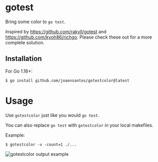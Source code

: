 # gotest

Bring some color to `go test`.



Inspired by <https://github.com/rakyll/gotest> and <https://github.com/kyoh86/richgo>.
Please check these out for a more complete solution.

## Installation

For Go 1.16+:

```
$ go install github.com/joaonsantos/gotestcolor@latest
```

# Usage

Use `gotestcolor` just like you would `go test`.

You can also replace `go test` with `gotestcolor` in your local makefiles.

Example:

```
$ gotestcolor -v -count=1 ./...
```
![gotestcolor output example](https://raw.githubusercontent.com/joaonsantos/gotestcolor/assets/gotestcolor-demo.png)
